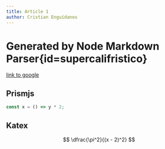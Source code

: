 ```yaml
---
title: Article 1
author: Cristian Enguídanos
---
```


# Generated by Node Markdown Parser{id=supercalifristico}

[link to google](https://www.google.com)

## Prismjs

```js
const x = () => y * 2;
```

## Katex

$$
\dfrac{\pi^2}{(x - 2)^2}
$$
